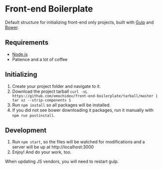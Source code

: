 # Front-end Boilerplate

Default structure for initializing front-end only projects, built with [Gulp](http://nodejs.org) and [Bower](http://bower.io).


## Requirements

- [Node.js](http://nodejs.org)
- Patience and a lot of coffee


## Initializing

1. Create your project folder and navigate to it.
2. Download the project tarball
`curl -sL https://github.com/omochidev/front-end-boilerplate/tarball/master | tar xz --strip-components 1`
3. Run `npm install` so all packages will be installed.
4. If you did not see bower downloading it packages, run it manually with `npm run postinstall`.


## Development

1. Run `npm start`, so the files will be watched for modifications and a server will be up at http://localhost:3000
2. Enjoy! And do your work, too.

When updating JS vendors, you will need to restart gulp.

